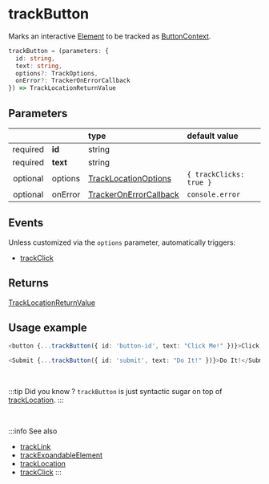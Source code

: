 # trackButton

Marks an interactive [Element](/tracking/api-reference/advanced/elements.md#elements) to be tracked as [ButtonContext](/taxonomy/location-contexts/ButtonContext.md).  

```typescript
trackButton = (parameters: {
  id: string,
  text: string,
  options?: TrackOptions,
  onError?: TrackerOnErrorCallback
}) => TrackLocationReturnValue
```

## Parameters
|          |          | type                                                                                   | default value
| :-:      | :--      | :--                                                                                    | :--           
| required | **id**   | string                                                                                 |
| required | **text** | string                                                                                 |
| optional | options  | [TrackLocationOptions](/tracking/api-reference/interfaces/TrackLocationOptions.md)     | `{ trackClicks: true }`
| optional | onError  | [TrackerOnErrorCallback](/tracking/api-reference/interfaces/TrackerOnErrorCallback.md) | `console.error`

## Events

Unless customized via the `options` parameter, automatically triggers:

- [trackClick](/tracking/api-reference/event-trackers/trackClick.md)

## Returns
[TrackLocationReturnValue](/tracking/api-reference/interfaces/TrackLocationReturnValue.md)

## Usage example

```typescript jsx
<button {...trackButton({ id: 'button-id', text: "Click Me!" })}>Click Me!</button>
```

```typescript jsx
<Submit {...trackButton({ id: 'submit', text: "Do It!" })}>Do It!</Submit>
```

<br />

:::tip Did you know ?
`trackButton` is just syntactic sugar on top of [trackLocation](/tracking/api-reference/advanced/trackLocation.md).
:::

<br />

:::info See also
- [trackLink](/tracking/api-reference/location-trackers/trackLink.md)
- [trackExpandableElement](/tracking/api-reference/location-trackers/trackExpandableElement.md)
- [trackLocation](/tracking/api-reference/advanced/trackLocation.md)
- [trackClick](/tracking/api-reference/event-trackers/trackClick.md)
:::
